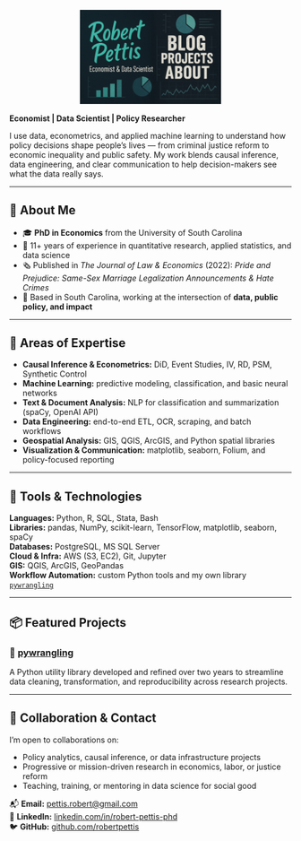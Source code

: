 <p align="center">
  <a href="https://pettis.synology.me/">
    <img src="https://github.com/robertpettis/robertpettis/blob/main/header_graphic.png" alt="Header" width="50%">
  </a>
</p>

**Economist | Data Scientist | Policy Researcher**

I use data, econometrics, and applied machine learning to understand how policy decisions shape people’s lives — from criminal justice reform to economic inequality and public safety. My work blends causal inference, data engineering, and clear communication to help decision-makers see what the data really says.

---

## 🧠 About Me

- 🎓 **PhD in Economics** from the University of South Carolina  
- 🧮 11+ years of experience in quantitative research, applied statistics, and data science  
- 🗞️ Published in *The Journal of Law & Economics* (2022): *Pride and Prejudice: Same-Sex Marriage Legalization Announcements & Hate Crimes*  
- 📍 Based in South Carolina, working at the intersection of **data, public policy, and impact**

---

## 🔬 Areas of Expertise

- **Causal Inference & Econometrics:** DiD, Event Studies, IV, RD, PSM, Synthetic Control  
- **Machine Learning:** predictive modeling, classification, and basic neural networks  
- **Text & Document Analysis:** NLP for classification and summarization (spaCy, OpenAI API)  
- **Data Engineering:** end-to-end ETL, OCR, scraping, and batch workflows  
- **Geospatial Analysis:** GIS, QGIS, ArcGIS, and Python spatial libraries  
- **Visualization & Communication:** matplotlib, seaborn, Folium, and policy-focused reporting  

---

## 🧰 Tools & Technologies

**Languages:** Python, R, SQL, Stata, Bash  
**Libraries:** pandas, NumPy, scikit-learn, TensorFlow, matplotlib, seaborn, spaCy  
**Databases:** PostgreSQL, MS SQL Server  
**Cloud & Infra:** AWS (S3, EC2), Git, Jupyter  
**GIS:** QGIS, ArcGIS, GeoPandas  
**Workflow Automation:** custom Python tools and my own library [`pywrangling`](https://github.com/robertpettis/pywrangling)

---

## 📦 Featured Projects

### 🧾 [pywrangling](https://github.com/robertpettis/pywrangling)
A Python utility library developed and refined over two years to streamline data cleaning, transformation, and reproducibility across research projects.

---


## 🤝 Collaboration & Contact

I’m open to collaborations on:
- Policy analytics, causal inference, or data infrastructure projects  
- Progressive or mission-driven research in economics, labor, or justice reform  
- Teaching, training, or mentoring in data science for social good  

📬 **Email:** [pettis.robert@gmail.com](mailto:pettis.robert@gmail.com)  
🔗 **LinkedIn:** [linkedin.com/in/robert-pettis-phd](https://linkedin.com/in/robert-pettis-phd)  
🐦 **GitHub:** [github.com/robertpettis](https://github.com/robertpettis)


